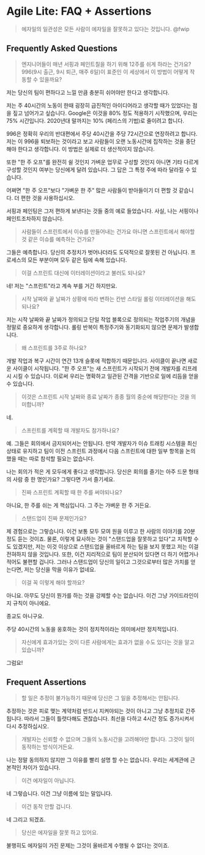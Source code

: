 # Agile Lite: FAQ + Assertions

> 에자일의 일관성은 모든 사람이 에자일을 잘못하고 있다는 것입니다. @fwip

## Frequently Asked Questions

> 엔지니어들이 매년 서핑과 페인트칠을 하기 위해 12주를 쉬게 하라는 건가요? 996(9시 출근, 9시 퇴근, 매주 6일)이 표준인 이 세상에서 이 방법이 어떻게 작동할 수 있을까요?

저는 당신의 팀이 편하다고 느낄 만큼 충분히 쉬어야만 한다고 생각합니다.

저는 주 40시간의 노동이 한때 굉장히 급진적인 아이디어라고 생각할 때가 있었다는 점을 짚고 넘어가고 싶습니다. Google은 이것을 80% 정도 적용하기 시작했으며, 우리는 75% 시간입니다. 2020년대 말까지는 10% (페리스의 기법)로 줄이려고 합니다.

996은 정확히 우리의 반대편에서 주당 40시간을 주당 72시간으로 연장하려고 합니다. 저는 이 996을 퇴보하는 것이라고 보고 사람들이 오랜 노동시간에 집작하는 것을 중단해야 한다고 생각합니다. 이 방법은 실제로 더 생산적이지 않습니다.

또한 "한 주 오프"를 완전히 쉴 것인지 가벼운 업무로 구성할 것인지 아니면 기타 다르게 구성할 것인지 여부는 당신에게 달려 있습니다. 그 답은 그 특정 주에 따라 달라질 수 있습니다.

어쩌면 "한 주 오프"보다 "가벼운 한 주" 많은 사람들이 받아들이기 더 편할 것 같습니다. 더 편한 것을 사용하십시오.

서핑과 페인팅은 그저 편하게 보낸다는 것들 중의 예로 들었습니다. 사실, 나는 서핑이나 페인트조차하지 않습니다.

> 사람들이 스프린트에서 이슈를 만들어내는 건가요 아니면 스프린트에서 해야할 것 같은 이슈를 예측하는 건가요?

그들은 예측합니다. 당신의 추정치가 벗어나더라도 도덕적으로 잘못된 건 아닙니다. 프로세스의 모든 부분이며 모두 같은 팀에 속해 있습니다.

> 이걸 스프린트 대신에 이터레이션이라고 불러도 되나요?

네! 저는 "스프린트"라고 계속 부를 거긴 하지만요.

> 시작 날짜와 끝 날짜가 상황에 따라 변하는 칸반 스타일 롤링 이터레이션을 해도 되나요?

저는 시작 날짜와 끝 날짜가 정의되고 단일 작업 블록으로 정의되는 작업주기의 개념을 정말로 중요하게 생각합니다. 롤링 반복이 특정주기와 동기화되지 않으면 문제가 발생합니다.

> 왜 스프린트를 3주로 하나요?

개발 작업과 복구 시간이 연간 13개 슬롯에 적합하기 때문입니다. 사이클이 끝나면 새로운 사이클이 시작됩니다. "한 주 오프"는 새 스프린트가 시작되기 전에 개발자를 리프레시 시킬 수 있습니다. 이로써 우리는 명확하고 일관된 간격을 기반으로 일에 리듬을 얻을 수 있습니다.

> 이것은 스프린트 시작 날짜와 종료 날짜가 종종 월의 중순에 해당한다는 것을 의미합니까?

네.

> 스프린트를 계획할 때 개발자도 참가하나요?

예. 그들은 회의에서 금지되어서는 안됩니다. 만약 개발자가 이슈 트래킹 시스템을 최신 상태로 유지하고 팀이 이전 스프린트 과정에서 다음 스프린트에 대한 일부 항목을 논의했을 때는 따로 참석할 필요는 없습니다.

나는 회의가 적은 게 모두에게 좋다고 생각합니다. 당신은 회의를 즐기는 아주 드문 형태의 사람 중 한 명인가요? 그렇다면 가서 즐기세요.

> 진짜 스프린트 계획할 때 한 주를 써야되나요?

아니요, 한 주를 쉬는 게 핵심입니다. 그 주는 가벼운 한 주 거든요.

> 스탠드업이 진짜 문제인가요?

제 경험으로는 그렇습니다. 이건 보통 모두 모여 원을 이루고 한 사람의 이야기를 20분 정도 듣는 것이죠. 물론, 이렇게 묘사하는 것이 "스탠드업을 잘못하고 있다"고 지적할 수도 있겠지만, 저는 이것 이상으로 스탠드업을 올바르게 하는 팀을 보지 못했고 저는 이걸 전혀하지 않을 것입니다. 또한, 이건 지리적으로 팀이 분산되어 있다면 더 하기 어렵거나 적어도 불편할 겁니다. 그러나 스탠드업이 당신의 일이고 그것으로부터 많은 가치를 얻는다면, 저는 당신을 막을 이유가 없네요.

> 이걸 꼭 이렇게 해야 할까요?

아니요. 아무도 당신이 뭔가를 하는 것을 강제할 수는 없습니다. 이건 그냥 가이드라인이지 규칙이 아니에요.

종교도 아니구요.

주당 40시간의 노동을 옹호하는 것이 정치적이라는 의미에서만 정치적입니다.

> 자신에게 효과가있는 것이 다른 사람에게는 효과가 없을 수도 있다는 것을 알고 있습니까?

그럼요!


## Frequent Assertions

> 할 일은 추정이 불가능하기 때문에 당신은 그 일을 추정해서는 안됩니다.

추정하는 것은 피로 맺는 계약처럼 반드시 지켜야되는 것이 아니고 그냥 추정치로 간주됩니다. 따라서 그들이 틀렷다해도 괜찮습니다. 최선을 다하고 4시간 정도 증가시켜서 다시 추정하십시오.

> 개발자는 신뢰할 수 없으며 그들의 노동시간을 고려해야만 합니다. 그것이 일이 동작하는 방식이거든요.

나는 정말 동의하지 않지만 그 이유를 빨리 설명 할 수는 없습니다. 우리는 세계관에 근본적인 차이가 있습니다.

> 이건 에자일이 아닙니다.

네 그렇습니다. 이건 그냥 이름에 있는 말입니다.

> 이건 동작 안할 겁니다.

네 그리고 되겠죠.

> 당신은 에자일을 잘못 하고 있어요.

불행히도 에자일이 가진 문제는 그것이 올바르게 수행될 수 없다는 것이죠.
